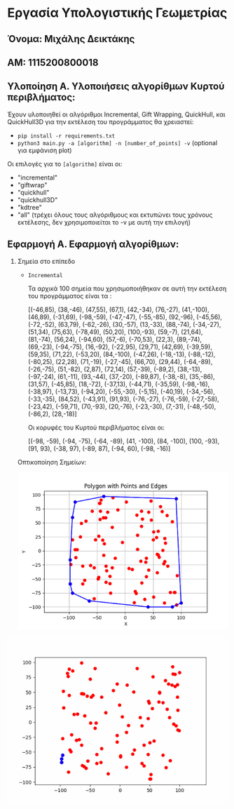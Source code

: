 # Εργασία Υπολογιστικής Γεωμετρίας
## Όνομα: Μιχάλης Δεικτάκης
## ΑΜ: 1115200800018

## Υλοποίηση Α. Υλοποιήσεις αλγορίθμων Κυρτού περιβλήματος:
Έχουν υλοποιηθεί οι αλγόριθμοι Incremental, Gift Wrapping, QuickHull, και QuickHull3D για την εκτέλεση του προγράμματος θα χρειαστεί:
- `pip install -r requirements.txt`
- `python3 main.py -a [algorithm] -n [number_of_points] -v` (optional για εμφάνιση plot)

Οι επιλογές για το `[algorithm]` είναι οι:
- "incremental"
- "giftwrap"
- "quickhull"
- "quickhull3D"
- "kdtree"
- "all" (τρέχει όλους τους αλγόριθμους και εκτυπώνει τους χρόνους εκτέλεσης, δεν χρησιμοποιείται το -v με αυτή την επιλογή)

## Εφαρμογή Α. Εφαρμογή αλγορίθμων:
1) Σημεία στο επίπεδο  

   - `Incremental`  

     Τα αρχικά 100 σημεία που χρησιμοποιήθηκαν σε αυτή την εκτέλεση του προγράμματος είναι τα :
     
     [(-46,85), (38,-46), (47,55), (67,1), (42,-34), (76,-27), (41,-100), (46,89), (-31,69), (-98,-59), (-47,-47), (-55,-85), (92,-96), (-45,56), (-72,-52), (63,79), (-62,-26), (30,-57), (13,-33), (88,-74), (-34,-27), (51,34), (75,63), (-78,49), (50,20), (100,-93), (59,-7), (21,64), (81,-74), (56,24), (-94,60), (57,-6), (-70,53), (22,3), (89,-74), (69,-23), (-94,-75), (16,-92), (-22,95), (29,71), (42,69), (-39,59), (59,35), (71,22), (-53,20), (84,-100), (-47,26), (-18,-13), (-88,-12), (-80,25), (22,28), (71,-19), (-27,-45), (66,70), (29,44), (-64,-89), (-26,-75), (51,-82), (2,87), (72,14), (57,-39), (-89,2), (38,-13), (-97,-24), (61,-11), (93,-44), (37,-20), (-89,87), (-38,-8), (35,-86), (31,57), (-45,85), (18,-72), (-37,13), (-44,71), (-35,59), (-98,-16), (-38,97), (-13,73), (-94,20), (-55,-30), (-5,15), (-40,19), (-34,-56), (-33,-35), (84,52), (-43,91), (91,93), (-76,-27), (-76,-59), (-27,-58), (-23,42), (-59,71), (70,-93), (20,-76), (-23,-30), (7,-31), (-48,-50), (-86,2), (28,-18)]
     
     Οι κορυφές του Κυρτού περιβλήματος είναι οι:
     
     [(-98, -59), (-94, -75), (-64, -89), (41, -100), (84, -100), (100, -93), (91, 93), (-38, 97), (-89, 87), (-94, 60), (-98, -16)]

   Οπτικοποίηση Σημείων:
   
   ![Κυρτό Περίβλημα](images/Incremental.png)  

![Animated Gif of Incremental](convex_hull_animation.gif)
